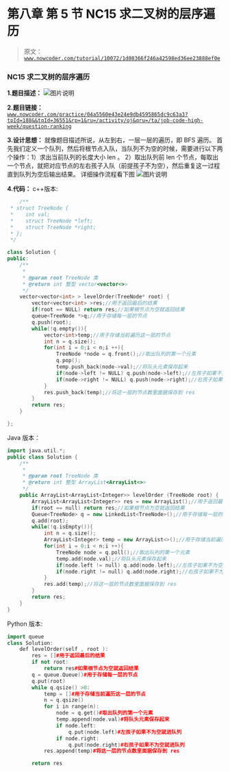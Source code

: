 # 第八章 第 5 节 NC15 求二叉树的层序遍历

> 原文：[`www.nowcoder.com/tutorial/10072/1d08366f246a42598ed36ee23888ef0e`](https://www.nowcoder.com/tutorial/10072/1d08366f246a42598ed36ee23888ef0e)

### NC15 求二叉树的层序遍历

**1.题目描述：**
![图片说明](img/9b29b5d0b0f1b6d854843637177d34f2.png "图片标题")

**2.题目链接：**
[`www.nowcoder.com/practice/04a5560e43e24e9db4595865dc9c63a3?tpId=188&&tqId=36551&rp=1&ru=/activity/oj&qru=/ta/job-code-high-week/question-ranking`](https://www.nowcoder.com/practice/04a5560e43e24e9db4595865dc9c63a3?tpId=188&&tqId=36551&rp=1&ru=/activity/oj&qru=/ta/job-code-high-week/question-ranking)

**3.设计思想：**
就像题目描述所说，从左到右，一层一层的遍历，即 BFS 遍历。
首先我们定义一个队列，然后将根节点入队，当队列不为空的时候，需要进行以下两个操作：1）求出当前队列的长度大小 len 。
2）取出队列前 len 个节点，每取出一个节点，就把对应节点的左右孩子入队（前提孩子不为空），然后重复这一过程直到队列为空后输出结果。
详细操作流程看下图
![图片说明](img/e0dd14c1f6d26a4494aeb04ae38b9c64.png "图片标题")

**4.代码：**
c++版本:

```cpp
    /**
 * struct TreeNode {
 *    int val;
 *    struct TreeNode *left;
 *    struct TreeNode *right;
 * };
 */

class Solution {
public:
    /**
     *
     * @param root TreeNode 类
     * @return int 整型 vector<vector<>>
     */
    vector<vector<int> > levelOrder(TreeNode* root) {
        vector<vector<int> >res;//用于返回最后的结果
        if(root == NULL) return res;//如果根节点为空就返回结果
        queue<TreeNode *>q;//用于存储每一层的节点
        q.push(root);
        while(!q.empty()){
            vector<int>temp;//用于存储当前遍历这一层的节点
            int n = q.size();
            for(int i = 0;i < n;i ++){
                TreeNode *node = q.front();//取出队列的第一个元素
                q.pop();
                temp.push_back(node->val);//将队头元素保存起来
                if(node->left != NULL) q.push(node->left);//左孩子如果不为空就进队列
                if(node->right != NULL) q.push(node->right);//右孩子如果不为空就进队列
            }
            res.push_back(temp);//将这一层的节点数里面据保存到 res
        }
        return res;
    }

};

```

Java 版本：

```cpp
import java.util.*;
public class Solution {
    /**
     *
     * @param root TreeNode 类
     * @return int 整型 ArrayList<ArrayList<>>
     */
    public ArrayList<ArrayList<Integer>> levelOrder (TreeNode root) {
        ArrayList<ArrayList<Integer>> res = new ArrayList();//用于返回最后的结果
        if(root == null) return res;//如果根节点为空就返回结果
        Queue<TreeNode> q = new LinkedList<TreeNode>();//用于存储每一层的节点
        q.add(root);
        while(!q.isEmpty()){
            int n = q.size();
            ArrayList<Integer> temp = new ArrayList<>();//用于存储当前遍历这一层的节点
            for(int i = 0;i < n;i ++){
                TreeNode node = q.poll();//取出队列的第一个元素
                temp.add(node.val);//将队头元素保存起来
                if(node.left != null) q.add(node.left);//左孩子如果不为空就进队列
                if(node.right != null) q.add(node.right);//右孩子如果不为空就进队列
            }
            res.add(temp);//将这一层的节点数里面据保存到 res
        }
        return res;
    }
}

```

Python 版本:

```cpp
import queue
class Solution:
    def levelOrder(self , root ):
        res = []#用于返回最后的结果
        if not root:
            return res#如果根节点为空就返回结果
        q = queue.Queue()#用于存储每一层的节点
        q.put(root)
        while q.qsize() >0:
            temp = []#用于存储当前遍历这一层的节点
            n = q.qsize()
            for i in range(n):
                node = q.get()#取出队列的第一个元素
                temp.append(node.val)#将队头元素保存起来
                if node.left:
                    q.put(node.left)#左孩子如果不为空就进队列
                if node.right:
                    q.put(node.right)#右孩子如果不为空就进队列
            res.append(temp)#将这一层的节点数里面据保存到 res

        return res

```